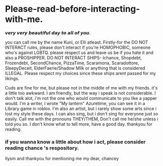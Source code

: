 # Please-read-before-interacting-with-me.
𝙫𝙚𝙧𝙮 𝙫𝙚𝙧𝙮 𝙗𝙚𝙖𝙪𝙩𝙞𝙛𝙪𝙡 𝙙𝙖𝙮 𝙩𝙤 𝙖𝙡𝙡 𝙤𝙛 𝙮𝙤𝙪. 

you can call me by the name Kuni, or Elli atleast. Firstly-for the DO NOT INTERACT rules, please don't interact if you're HOMOPHOBIC, someone who's against LGBTQ. please respect us and leave us be if you hate it and also a PROSHIPPER. DO NOT INTERACT SHIPS- Ichance, Shopdebt, Frozendebt, SecondChance, PizzaTime, Scaramona, Scaradottore, SleepyDeceit, ElderFaerie/Shadow Milk or anything that is considered ILLEGAL. Please respect my choices since these ships arent passed for my likings.

 Cuds are fine for me, but please not in the middle of me with my friends. it's a little too awkward. I am friendly, but the way i speak is not considerable. I don't talk alot, i'm not the one who would communicate to you like a yapper would.
 I'm a writer, I wrote "My lantern" Azuretime, you can see it in a Library game in roblox. I'm also an artist, but i rarely show some arts since i lost my style these days. I can also sing, but i don't sing for everyone just so easily. Call me with the pronouns THEY/THEM, Don't call me he/she unless i told you so. I don't know what to tell more, have a good day. thankyou for reading.

 ### if you wanna know a little about how i act, please consider reading chance 's respository.

 Ilysm and thankyou for mentioning me my dear, chancey
